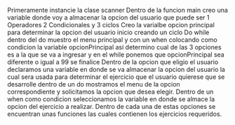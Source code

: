 Primeramente instancie la clase scanner 
Dentro de la funcion main creo una variable donde voy a almacenar la opcion del usuario que puede ser 1 Operadores 2 Condicionales y 3 ciclos 
Creo la varialbe opcion principal para determinar la opcion del usuario 
inicio creando un ciclo Do while dentro del do muestro el menu principal y con un when colocando como condicion la variable opcionPrincipal asi determino cual de las 3 opciones es a la que se va a ingresar y en el while ponemos que opcionPrincipal sea diferente o igual a 99 se finalice
Dentro de la opcion que eligio el usuario declaramos una variable en donde se va almacenar la opcion del usuario la cual sera usada para determinar el ejercicio que el usuario quierese que se desarrolle
dentro de un do mostramos el menu de la opcion correspondiente y solicitamos la opcion que desea elegir.
Dentro de un when como condicion seleccionamos la variable en donde se almace la opcion del ejercicio a realizar.
Dentro de cada una de estas opciones se encuentran unas funciones las cuales contienen los ejercicios requeridos.
